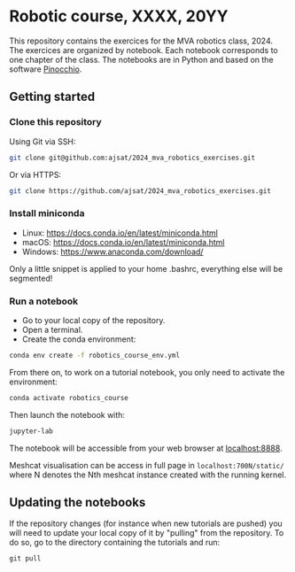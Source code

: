 # Robotic course, XXXX, 20YY

This repository contains the exercices for the MVA robotics class, 2024.
The exercices are organized by notebook. Each notebook corresponds to one chapter of the class.
The notebooks are in Python and based on the software [Pinocchio](https://github.com/stack-of-tasks/pinocchio).

## Getting started

### Clone this repository

Using Git via SSH:

```bash
git clone git@github.com:ajsat/2024_mva_robotics_exercises.git
```

Or via HTTPS:

```bash
git clone https://github.com/ajsat/2024_mva_robotics_exercises.git
```

### Install miniconda

- Linux: https://docs.conda.io/en/latest/miniconda.html
- macOS: https://docs.conda.io/en/latest/miniconda.html
- Windows: https://www.anaconda.com/download/

Only a little snippet is applied to your home .bashrc, everything else will be segmented!

### Run a notebook

- Go to your local copy of the repository.
- Open a terminal.
- Create the conda environment:

```bash
conda env create -f robotics_course_env.yml
```

From there on, to work on a tutorial notebook, you only need to activate the environment:

```bash
conda activate robotics_course
```

Then launch the notebook with:

```bash
jupyter-lab
```

The notebook will be accessible from your web browser at [localhost:8888](http://localhost:8888).

Meshcat visualisation can be access in full page in `localhost:700N/static/` where N denotes the Nth meshcat instance created with the running kernel.

## Updating the notebooks

If the repository changes (for instance when new tutorials are pushed) you will need to update your local copy of it by "pulling" from the repository. To do so, go to the directory containing the tutorials and run:

```
git pull
```

